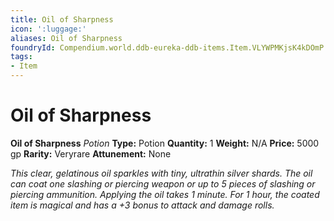 ```yaml
---
title: Oil of Sharpness
icon: ':luggage:'
aliases: Oil of Sharpness
foundryId: Compendium.world.ddb-eureka-ddb-items.Item.VLYWPMKjsK4kDOmP
tags:
- Item
---
```


# Oil of Sharpness

**Oil of Sharpness**
_Potion_
**Type:** Potion
**Quantity:** 1
**Weight:** N/A
**Price:** 5000 gp
**Rarity:** Veryrare
**Attunement:** None

*This clear, gelatinous oil sparkles with tiny, ultrathin silver shards. The oil can coat one slashing or piercing weapon or up to 5 pieces of slashing or piercing ammunition. Applying the oil takes 1 minute. For 1 hour, the coated item is magical and has a +3 bonus to attack and damage rolls.*